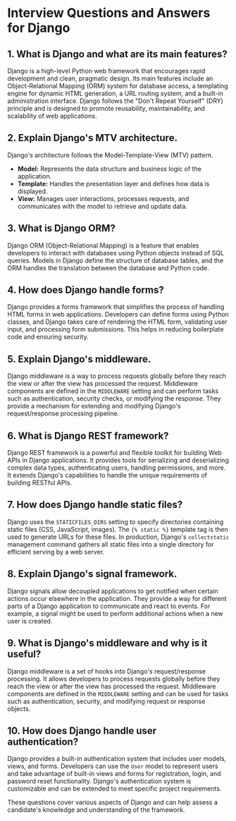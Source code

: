 # Interview Questions and Answers for Django

## 1. What is Django and what are its main features?

Django is a high-level Python web framework that encourages rapid development and clean, pragmatic design. Its main features include an Object-Relational Mapping (ORM) system for database access, a templating engine for dynamic HTML generation, a URL routing system, and a built-in administration interface. Django follows the "Don't Repeat Yourself" (DRY) principle and is designed to promote reusability, maintainability, and scalability of web applications.

## 2. Explain Django's MTV architecture.

Django's architecture follows the Model-Template-View (MTV) pattern.
- **Model:** Represents the data structure and business logic of the application.
- **Template:** Handles the presentation layer and defines how data is displayed.
- **View:** Manages user interactions, processes requests, and communicates with the model to retrieve and update data.

## 3. What is Django ORM?

Django ORM (Object-Relational Mapping) is a feature that enables developers to interact with databases using Python objects instead of SQL queries. Models in Django define the structure of database tables, and the ORM handles the translation between the database and Python code.

## 4. How does Django handle forms?

Django provides a forms framework that simplifies the process of handling HTML forms in web applications. Developers can define forms using Python classes, and Django takes care of rendering the HTML form, validating user input, and processing form submissions. This helps in reducing boilerplate code and ensuring security.

## 5. Explain Django's middleware.

Django middleware is a way to process requests globally before they reach the view or after the view has processed the request. Middleware components are defined in the `MIDDLEWARE` setting and can perform tasks such as authentication, security checks, or modifying the response. They provide a mechanism for extending and modifying Django's request/response processing pipeline.

## 6. What is Django REST framework?

Django REST framework is a powerful and flexible toolkit for building Web APIs in Django applications. It provides tools for serializing and deserializing complex data types, authenticating users, handling permissions, and more. It extends Django's capabilities to handle the unique requirements of building RESTful APIs.

## 7. How does Django handle static files?

Django uses the `STATICFILES_DIRS` setting to specify directories containing static files (CSS, JavaScript, images). The `{% static %}` template tag is then used to generate URLs for these files. In production, Django's `collectstatic` management command gathers all static files into a single directory for efficient serving by a web server.

## 8. Explain Django's signal framework.

Django signals allow decoupled applications to get notified when certain actions occur elsewhere in the application. They provide a way for different parts of a Django application to communicate and react to events. For example, a signal might be used to perform additional actions when a new user is created.

## 9. What is Django's middleware and why is it useful?

Django middleware is a set of hooks into Django's request/response processing. It allows developers to process requests globally before they reach the view or after the view has processed the request. Middleware components are defined in the `MIDDLEWARE` setting and can be used for tasks such as authentication, security, and modifying request or response objects.

## 10. How does Django handle user authentication?

Django provides a built-in authentication system that includes user models, views, and forms. Developers can use the `User` model to represent users and take advantage of built-in views and forms for registration, login, and password reset functionality. Django's authentication system is customizable and can be extended to meet specific project requirements.

These questions cover various aspects of Django and can help assess a candidate's knowledge and understanding of the framework.
